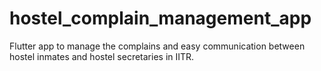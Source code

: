 # hostel_complain_management_app

Flutter app to manage the complains and easy communication between hostel inmates and hostel secretaries in IITR.


